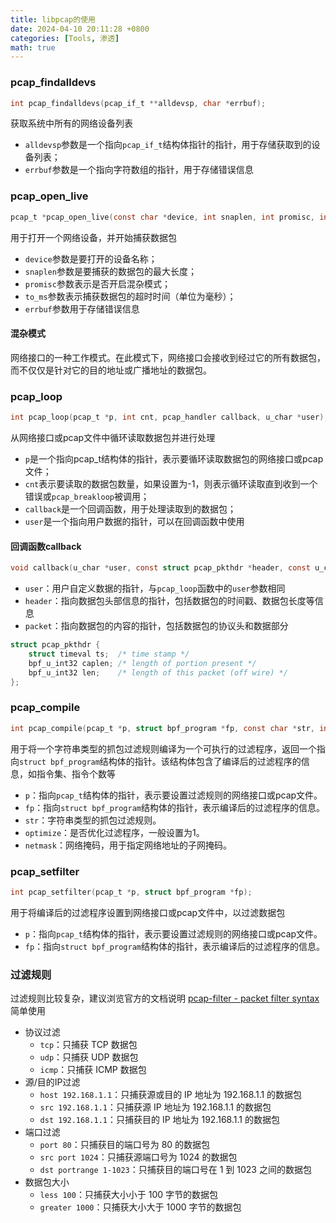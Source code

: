 ```yaml
---
title: libpcap的使用
date: 2024-04-10 20:11:28 +0800
categories: [Tools, 渗透]
math: true
---
```



### pcap_findalldevs
```c
int pcap_findalldevs(pcap_if_t **alldevsp, char *errbuf);
```
获取系统中所有的网络设备列表
- `alldevsp`参数是一个指向`pcap_if_t`结构体指针的指针，用于存储获取到的设备列表；
- `errbuf`参数是一个指向字符数组的指针，用于存储错误信息

### pcap_open_live
```c
pcap_t *pcap_open_live(const char *device, int snaplen, int promisc, int to_ms, char *errbuf);
```
用于打开一个网络设备，并开始捕获数据包
- `device`参数是要打开的设备名称；
- `snaplen`参数是要捕获的数据包的最大长度；
- `promisc`参数表示是否开启混杂模式；
- `to_ms`参数表示捕获数据包的超时时间（单位为毫秒）；
- `errbuf`参数用于存储错误信息

#### 混杂模式
网络接口的一种工作模式。在此模式下，网络接口会接收到经过它的所有数据包，而不仅仅是针对它的目的地址或广播地址的数据包。

### pcap_loop
```c
int pcap_loop(pcap_t *p, int cnt, pcap_handler callback, u_char *user);
```
从网络接口或pcap文件中循环读取数据包并进行处理
- `p`是一个指向pcap_t结构体的指针，表示要循环读取数据包的网络接口或pcap文件；
- `cnt`表示要读取的数据包数量，如果设置为-1，则表示循环读取直到收到一个错误或`pcap_breakloop`被调用；
- `callback`是一个回调函数，用于处理读取到的数据包；
- `user`是一个指向用户数据的指针，可以在回调函数中使用

#### 回调函数callback
```c
void callback(u_char *user, const struct pcap_pkthdr *header, const u_char *packet);
```
- `user`：用户自定义数据的指针，与`pcap_loop`函数中的`user`参数相同
- `header`：指向数据包头部信息的指针，包括数据包的时间戳、数据包长度等信息
- `packet`：指向数据包的内容的指针，包括数据包的协议头和数据部分
```c
struct pcap_pkthdr {
    struct timeval ts;  /* time stamp */
    bpf_u_int32 caplen; /* length of portion present */
    bpf_u_int32 len;    /* length of this packet (off wire) */
};
```


### pcap_compile
```c
int pcap_compile(pcap_t *p, struct bpf_program *fp, const char *str, int optimize, bpf_u_int32 netmask);
```
用于将一个字符串类型的抓包过滤规则编译为一个可执行的过滤程序，返回一个指向`struct bpf_program`结构体的指针。该结构体包含了编译后的过滤程序的信息，如指令集、指令个数等
- `p`：指向`pcap_t`结构体的指针，表示要设置过滤规则的网络接口或pcap文件。
- `fp`：指向`struct bpf_program`结构体的指针，表示编译后的过滤程序的信息。
- `str`：字符串类型的抓包过滤规则。
- `optimize`：是否优化过滤程序，一般设置为1。
- `netmask`：网络掩码，用于指定网络地址的子网掩码。

### pcap_setfilter
```c
int pcap_setfilter(pcap_t *p, struct bpf_program *fp);
```
用于将编译后的过滤程序设置到网络接口或pcap文件中，以过滤数据包
- `p`：指向`pcap_t`结构体的指针，表示要设置过滤规则的网络接口或pcap文件。
- `fp`：指向`struct bpf_program`结构体的指针，表示编译后的过滤程序的信息。


### 过滤规则

过滤规则比较复杂，建议浏览官方的文档说明
[pcap-filter - packet filter syntax](https://www.tcpdump.org/manpages/pcap-filter.7.html)
简单使用
- 协议过滤
	- `tcp`：只捕获 TCP 数据包
	- `udp`：只捕获 UDP 数据包
	- `icmp`：只捕获 ICMP 数据包
- 源/目的IP过滤
	- `host 192.168.1.1`：只捕获源或目的 IP 地址为 192.168.1.1 的数据包
	- `src 192.168.1.1`：只捕获源 IP 地址为 192.168.1.1 的数据包
	- `dst 192.168.1.1`：只捕获目的 IP 地址为 192.168.1.1 的数据包
- 端口过滤
	- `port 80`：只捕获目的端口号为 80 的数据包
	- `src port 1024`：只捕获源端口号为 1024 的数据包
	- `dst portrange 1-1023`：只捕获目的端口号在 1 到 1023 之间的数据包
- 数据包大小
	- `less 100`：只捕获大小小于 100 字节的数据包
	- `greater 1000`：只捕获大小大于 1000 字节的数据包
